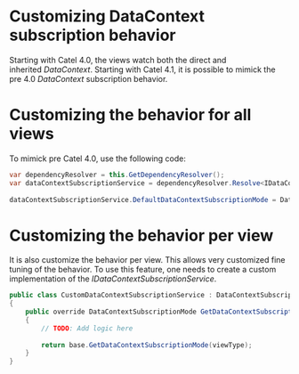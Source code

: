 # Customizing DataContext subscription behavior

Starting with Catel 4.0, the views watch both the direct and inherited *DataContext*. Starting with Catel 4.1, it is possible to mimick the pre 4.0 *DataContext* subscription behavior.

# Customizing the behavior for all views

To mimick pre Catel 4.0, use the following code:

``` {.java data-syntaxhighlighter-params="brush: java; gutter: false; theme: Confluence" data-theme="Confluence" style="brush: java; gutter: false; theme: Confluence"}
var dependencyResolver = this.GetDependencyResolver();
var dataContextSubscriptionService = dependencyResolver.Resolve<IDataContextSubscriptionService>();
 
dataContextSubscriptionService.DefaultDataContextSubscriptionMode = DataContextSubscriptionMode.DirectDataContext;
```

# Customizing the behavior per view

It is also customize the behavior per view. This allows very customized fine tuning of the behavior. To use this feature, one needs to create a custom implementation of the *IDataContextSubscriptionService*.

``` {.java data-syntaxhighlighter-params="brush: java; gutter: false; theme: Confluence" data-theme="Confluence" style="brush: java; gutter: false; theme: Confluence"}
public class CustomDataContextSubscriptionService : DataContextSubscriptionService
{
    public override DataContextSubscriptionMode GetDataContextSubscriptionMode(Type viewType)
    {
        // TODO: Add logic here
 
        return base.GetDataContextSubscriptionMode(viewType);
    }
}
```
